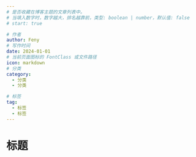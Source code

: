 ```yaml
---
# 是否收藏在博客主题的文章列表中。
# 当填入数字时，数字越大，排名越靠前，类型: boolean | number，默认值: false
# start: true

# 作者
author: Feny
# 写作时间
date: 2024-01-01
# 当前页面图标的 FontClass 或文件路径
icon: markdown
# 分类
category:
  - 分类
  - 分类

# 标签
tag:
  - 标签
  - 标签
---
```


# 标题